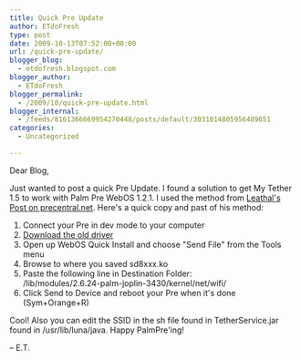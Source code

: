 ```yaml
---
title: Quick Pre Update
author: ETdoFresh
type: post
date: 2009-10-13T07:52:00+00:00
url: /quick-pre-update/
blogger_blog:
  - etdofresh.blogspot.com
blogger_author:
  - ETdoFresh
blogger_permalink:
  - /2009/10/quick-pre-update.html
blogger_internal:
  - /feeds/8161366669954270448/posts/default/3031014805956489651
categories:
  - Uncategorized

---
```

Dear Blog,

Just wanted to post a quick Pre Update. I found a solution to get My Tether 1.5 to work with Palm Pre WebOS 1.2.1. I used the method from [Leathal's Post on precentral.net][1]. Here's a quick copy and past of his method:

1) Connect your Pre in dev mode to your computer  
2) [Download the old driver][2]  
3) Open up WebOS Quick Install and choose "Send File" from the Tools menu  
4) Browse to where you saved sd8xxx.ko  
5) Paste the following line in Destination Folder:  
/lib/modules/2.6.24-palm-joplin-3430/kernel/net/wifi/  
6) Click Send to Device and reboot your Pre when it's done (Sym+Orange+R)

Cool! Also you can edit the SSID in the sh file found in TetherService.jar found in /usr/lib/luna/java. Happy PalmPre'ing!

&#8211; E.T.

 [1]: http://forums.precentral.net/web-os-development/208788-howto-reenable-wifi-tethering-free-mytether.html
 [2]: http://www.mediafire.com/file/jywhtmrymzl/sd8xxx.ko